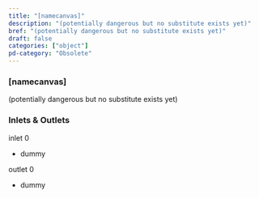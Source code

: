 ```yaml
---
title: "[namecanvas]"
description: "(potentially dangerous but no substitute exists yet)"
bref: "(potentially dangerous but no substitute exists yet)"
draft: false
categories: ["object"]
pd-category: "Obsolete"
---
```


### [namecanvas]

(potentially dangerous but no substitute exists yet)

### Inlets & Outlets

inlet 0

 - dummy

outlet 0

 - dummy
 
